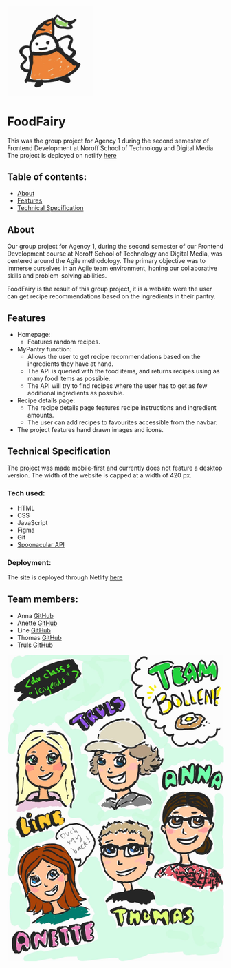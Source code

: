 <img src="src/assets/images/fairy.png" width="200px" alt="Fairy">

# FoodFairy
This was the group project for Agency 1 during the second semester of Frontend Development at Noroff School of Technology and Digital Media
The project is deployed on netlify [here](foodfairy.netlify.app)

## Table of contents:
- [About](#about)
- [Features](#features)
- [Technical Specification](#technical-specification)


## About

Our group project for Agency 1, during the second semester of our Frontend Development course at Noroff School of Technology and Digital Media, was centered around the Agile methodology. The primary objective was to immerse ourselves in an Agile team environment, honing our collaborative skills and problem-solving abilities.

FoodFairy is the result of this group project, it is a website were the user can get recipe recommendations based on the ingredients in their pantry.


## Features

* Homepage:
  * Features random recipes.
* MyPantry function:
  * Allows the user to get recipe recommendations based on the ingredients they have at hand.
  * The API is queried with the food items, and returns recipes using as many food items as possible.
  * The API will try to find recipes where the user has to get as few additional ingredients as possible.
* Recipe details page:
  * The recipe details page features recipe instructions and ingredient amounts.
  * The user can add recipes to favourites accessible from the navbar.
* The project features hand drawn images and icons.

## Technical Specification

The project was made mobile-first and currently does not feature a desktop version.
The width of the website is capped at a width of 420 px.

### Tech used:
- HTML
- CSS
- JavaScript
- Figma
- Git
- [Spoonacular API](https://spoonacular.com/food-api)

### Deployment:

The site is deployed through Netlify [here](foodfairy.netlify.app)

## Team members:

- Anna [GitHub](https://github.com/AnnaSkudsveen)
- Anette [GitHub](https://github.com/elanetto)
- Line [GitHub](https://github.com/LineSvensen)
- Thomas [GitHub](https://github.com/Eikhaugen)
- Truls [GitHub](https://github.com/TrulsJohan)

<img src="src/assets/images/team_bollene.png" alt="Team bollene">

